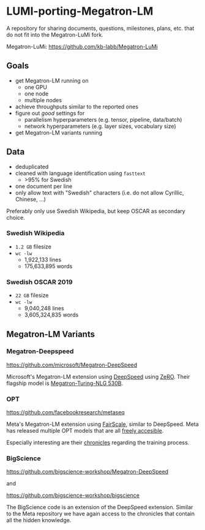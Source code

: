 # LUMI-porting-Megatron-LM

A repository for sharing documents, questions, milestones, plans, etc. that do not fit into the Megatron-LuMi fork.

Megatron-LuMi: https://github.com/kb-labb/Megatron-LuMi

## Goals

- get Megatron-LM running on
  - one GPU
  - one node
  - multiple nodes
- achieve throughputs similar to the reported ones
- figure out _good_ settings for
  - parallelism hyperparameters (e.g. tensor, pipeline, data/batch)
  - network hyperparameters (e.g. layer sizes, vocabulary size)
- get Megatron-LM variants running

## Data

- deduplicated
- cleaned with language identification using `fasttext`
  - \>95% for Swedish
- one document per line
- only allow text with "Swedish" characters (i.e. do not allow Cyrillic, Chinese, ...)

Preferably only use Swedish Wikipedia, but keep OSCAR as secondary choice.

### Swedish Wikipedia

- `1.2 GB` filesize
- `wc -lw`
  - 1,922,133 lines
  - 175,633,895 words

### Swedish OSCAR 2019

- `22 GB` filesize
- `wc -lw`
  - 9,040,248 lines
  - 3,605,324,835 words

## Megatron-LM Variants

### Megatron-Deepspeed

https://github.com/microsoft/Megatron-DeepSpeed

Microsoft's Megatron-LM extension using [DeepSpeed](https://www.deepspeed.ai/) using [ZeRO](https://arxiv.org/abs/1910.02054).
Their flagship model is [Megatron-Turing-NLG 530B](https://arxiv.org/abs/2201.11990).

### OPT

https://github.com/facebookresearch/metaseq

Meta's Megatron-LM extension using [FairScale](https://github.com/facebookresearch/fairscale), similar to DeepSpeed.
Meta has released multiple OPT models that are all [freely accesible](https://github.com/facebookresearch/metaseq/tree/main/projects/OPT).

Especially interesting are their [chronicles](https://github.com/facebookresearch/metaseq/tree/main/projects/OPT/chronicles) regarding the training process.

### BigScience

https://github.com/bigscience-workshop/Megatron-DeepSpeed

and

https://github.com/bigscience-workshop/bigscience

The BigScience code is an extension of the DeepSpeed extension.
Similar to the Meta repository we have again access to the chronicles that contain all the hidden knowledge.